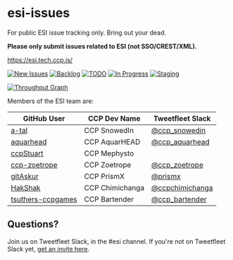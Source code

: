 # esi-issues

For public ESI issue tracking only. Bring out your dead.

**Please only submit issues related to ESI (not SSO/CREST/XML).**

https://esi.tech.ccp.is/

[![New Issues](https://badge.waffle.io/ccpgames/esi-issues.svg?label=new&title=New)](http://waffle.io/ccpgames/esi-issues)
[![Backlog](https://badge.waffle.io/ccpgames/esi-issues.svg?label=backlog&title=Backlog)](http://waffle.io/ccpgames/esi-issues)
[![TODO](https://badge.waffle.io/ccpgames/esi-issues.svg?label=todo&title=TODO)](http://waffle.io/ccpgames/esi-issues)
[![In Progress](https://badge.waffle.io/ccpgames/esi-issues.svg?label=in%20progress&title=In%20Progress)](http://waffle.io/ccpgames/esi-issues)
[![Staging](https://badge.waffle.io/ccpgames/esi-issues.svg?label=staging&title=Staging)](http://waffle.io/ccpgames/esi-issues)

[![Throughput Graph](https://graphs.waffle.io/ccpgames/esi-issues/throughput.svg)](https://waffle.io/ccpgames/esi-issues/metrics/throughput)


Members of the ESI team are:

GitHub User | CCP Dev Name | Tweetfleet Slack
------------|--------------|-----------------
[a-tal](https://github.com/a-tal) | CCP SnowedIn | [@ccp_snowedin](https://tweetfleet.slack.com/messages/@ccp_snowedin/)
[aquarhead](https://github.com/aquarhead) | CCP AquarHEAD | [@ccp_aquarhead](https://tweetfleet.slack.com/messages/@ccp_aquarhead/)
[ccpStuart](https://github.com/ccpStuart) | CCP Mephysto | 
[ccp-zoetrope](https://github.com/ccp-zoetrope) | CCP Zoetrope | [@ccp_zoetrope](https://tweetfleet.slack.com/messages/@ccp_zoetrope/)
[gitAskur](https://github.com/gitAskur) | CCP PrismX | [@prismx](https://tweetfleet.slack.com/messages/@prismx/)
[HakShak](https://github.com/hakshak) | CCP Chimichanga | [@ccpchimichanga](https://tweetfleet.slack.com/messages/@ccpchimichanga/)
[tsuthers-ccpgames](https://github.com/tsuthers-ccpgames) | CCP Bartender | [@ccp_bartender](https://tweetfleet.slack.com/messages/@ccp_bartender/)


## Questions?

Join us on Tweetfleet Slack, in the #esi channel. If you're not on Tweetfleet Slack yet, [get an invite here](https://www.fuzzwork.co.uk/tweetfleet-slack-invites/).

